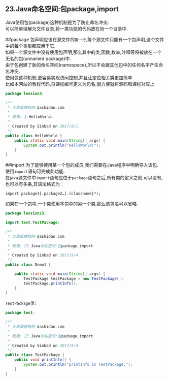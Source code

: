 23.Java命名空间:包package,import
---
Java使用包(package)这种机制是为了防止命名冲突.   
可以简单理解为文件目录,将一类功能的代码放在同一个目录中.   

##package
包声明应该在源文件的`第一行`,每个源文件只能有一个包声明,这个文件中的每个类型都应用于它.   
如果一个源文件中没有使用包声明,那么其中的类,函数,枚举,注释等将被放在一个无名的包(unnamed package)中.   
由于包创建了新的命名空间(namespace),所以不会跟其他包中的任何名字产生命名冲突.   
使用包这种机制,更容易实现访问控制,并且让定位相关类更加简单.   
比如本网站的教程代码,将课程编号定义为包名,很方便就将源码和课程对应上.
```java
package lession3;

/**
 * 大屎蛋教程网-dashidan.com
 *
 * 教程: 1.HelloWorld.
 *
 * Created by Sinbad on 2017/9/1.
 */
public class HelloWorld {
    public static void main(String[] args) {
        System.out.println("HelloWorld!");
    }
}

```

##import
为了能够使用某一个包的成员,我们需要在Java程序中明确导入该包.   
使用`import`语句可完成此功能.   
在java源文件中`import`语句应位于`package`语句之后,所有类的定义之前,可以没有,也可以有多条,其语法格式为：

	import package1[.package2…].(classname|*);
	
如果在一个包中,一个类使用本包中的另一个类,那么该包名可以省略.

```java
package lession23;

import test.TestPackage;

/**
 * 大屎蛋教程网-dashidan.com
 *
 * 教程: 23.Java命名空间:包package,import
 *
 * Created by Sinbad on 2017/9/4.
 */
public class Demo1 {

    public static void main(String[] args) {
        TestPackage testPackage = new TestPackage();
        testPackage.printInfo();
    }
}
```

`TestPackage`类:
```java
package test;

/**
 * 大屎蛋教程网-dashidan.com
 *
 * 教程: 23.Java命名空间:包package,import
 *
 * Created by Sinbad on 2017/9/4.
 */
public class TestPackage {
    public void printInfo() {
        System.out.println("printInfo in TestPackage.");
    }
}

```
